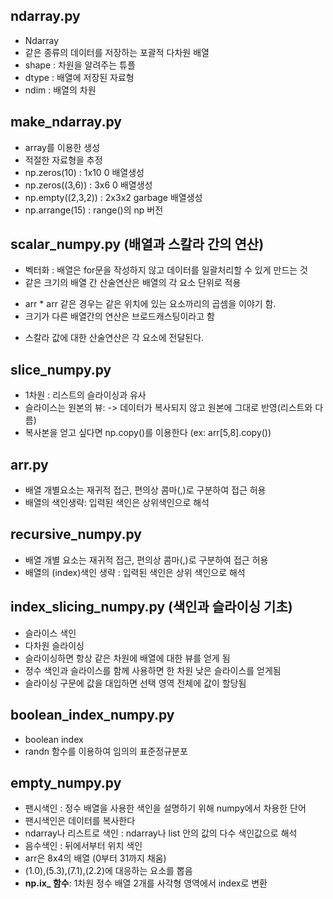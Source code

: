 ## ndarray.py
+ Ndarray
+ 같은 종류의 데이터를 저장하는 포괄적 다차원 배열
+ shape : 차원을 알려주는 튜플
+ dtype : 배열에 저장된 자료형
+ ndim : 배열의 차원

## make_ndarray.py
+ array를 이용한 생성
+ 적절한 자료형을 추정
+ np.zeros(10) : 1x10 0 배열생성
+ np.zeros((3,6)) : 3x6 0 배열생성
+ np.empty((2,3,2)) : 2x3x2 garbage 배열생성
+ np.arrange(15) : range()의 np 버전

## scalar_numpy.py (배열과 스칼라 간의 연산)
+ 벡터화 : 배열은 for문을 작성하지 않고 데이터를 일괄처리할 수 있게 만드는 것
+ 같은 크기의 배열 간 산술연산은 배열의 각 요소 단위로 적용
- arr * arr 같은 경우는 같은 위치에 있는 요소까리의 곱셈을 이야기 함.
- 크기가 다른 배열간의 연산은 브로드캐스팅이라고 함
+ 스칼라 값에 대한 산술연산은 각 요소에 전달된다.

## slice_numpy.py
+ 1차원 : 리스트의 슬라이싱과 유사
+ 슬라이스는 원본의 뷰:
-> 데이터가 복사되지 않고 원본에 그대로 반영(리스트와 다름)
+ 복사본을 얻고 싶다면 np.copy()를 이용한다  (ex:  arr[5,8].copy())

## arr.py
+ 배열 개별요소는 재귀적 접근, 편의상 콤마(,)로 구분하여 접근 허용
+ 배열의 색인생략: 입력된 색인은 상위색인으로 해석

## recursive_numpy.py
+ 배열 개별 요소는 재귀적 접근, 편의상 콤마(,)로 구분하여 접근 허용
+ 배열의 (index)색인 생략 : 입력된 색인은 상위 색인으로 해석

## index_slicing_numpy.py (색인과 슬라이싱 기초)
+ 슬라이스 색인
+ 다차원 슬라이싱
+ 슬라이싱하면 항상 같은 차원에 배열에 대한 뷰를 얻게 됨
+ 정수 색인과 슬라이스를 함께 사용하면 한 차원 낮은 슬라이스를 얻게됨
+ 슬라이싱 구문에 값을 대입하면 선택 영역 전체에 값이 할당됨

## boolean_index_numpy.py
+ boolean index
+ randn 함수를 이용하여 임의의 표준정규분포

## empty_numpy.py
+ 팬시색인 : 정수 배열을 사용한 색인을 설명하기 위해 numpy에서 차용한 단어
+ 팬시색인은 데이터를 복사한다
+ ndarray나 리스트로 색인 : ndarray나 list 안의 값의 다수 색인값으로 해석
+ 음수색인 : 뒤에서부터 위치 색인
+ arr은 8x4의 배열 (0부터 31까지 채움)
+ (1.0),(5.3),(7.1),(2.2)에 대응하는 요소를 뽑음
+ **np.ix_ 함수**: 1차원 정수 배열 2개를 사각형 영역에서 index로 변환






